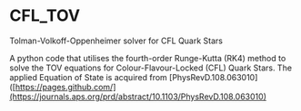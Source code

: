 # CFL_TOV
Tolman-Volkoff-Oppenheimer solver for CFL Quark Stars

A python code that utilises the fourth-order Runge-Kutta (RK4) method to solve the TOV equations for Colour-Flavour-Locked (CFL) Quark Stars.
The applied Equation of State is acquired from [PhysRevD.108.063010]([https://pages.github.com/](https://journals.aps.org/prd/abstract/10.1103/PhysRevD.108.063010)
